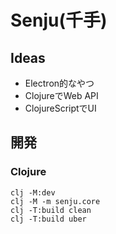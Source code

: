 # Senju(千手)

## Ideas

- Electron的なやつ
- ClojureでWeb API
- ClojureScriptでUI

## 開発

### Clojure

```
clj -M:dev
clj -M -m senju.core
clj -T:build clean
clj -T:build uber
```
